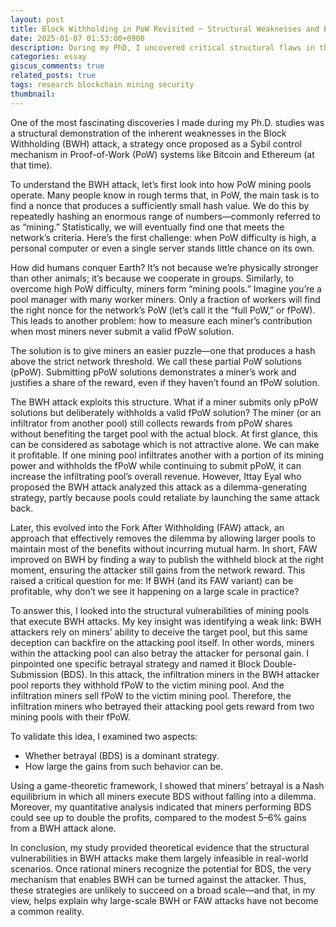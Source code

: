 ```yaml
---
layout: post
title: Block Withholding in PoW Revisited ─ Structural Weaknesses and BDS
date: 2025-01-07 01:53:00+0900
description: During my PhD, I uncovered critical structural flaws in the Block Withholding (BWH) attack, showing how miners’ betrayal (Block Double-Submission) renders it largely infeasible in public mining pools
categories: essay
giscus_comments: true
related_posts: true
tags: research blockchain mining security
thumbnail: 
---
```


One of the most fascinating discoveries I made during my Ph.D. studies was a structural demonstration of the inherent weaknesses in the Block Withholding (BWH) attack, a strategy once proposed as a Sybil control mechanism in Proof-of-Work (PoW) systems like Bitcoin and Ethereum (at that time).

To understand the BWH attack, let’s first look into how PoW mining pools operate. Many people know in rough terms that, in PoW, the main task is to find a nonce that produces a sufficiently small hash value. We do this by repeatedly hashing an enormous range of numbers—commonly referred to as “mining.” Statistically, we will eventually find one that meets the network’s criteria. Here’s the first challenge: when PoW difficulty is high, a personal computer or even a single server stands little chance on its own.

How did humans conquer Earth? It’s not because we’re physically stronger than other animals; it’s because we cooperate in groups. Similarly, to overcome high PoW difficulty, miners form “mining pools.” Imagine you’re a pool manager with many worker miners. Only a fraction of workers will find the right nonce for the network’s PoW (let’s call it the “full PoW,” or fPoW). This leads to another problem: how to measure each miner’s contribution when most miners never submit a valid fPoW solution.

The solution is to give miners an easier puzzle—one that produces a hash above the strict network threshold. We call these partial PoW solutions (pPoW). Submitting pPoW solutions demonstrates a miner’s work and justifies a share of the reward, even if they haven’t found an fPoW solution.

The BWH attack exploits this structure. What if a miner submits only pPoW solutions but deliberately withholds a valid fPoW solution? The miner (or an infiltrator from another pool) still collects rewards from pPoW shares without benefiting the target pool with the actual block. At first glance, this can be considered as sabotage which is not attractive alone. We can make it profitable. If one mining pool infiltrates another with a portion of its mining power and withholds the fPoW while continuing to submit pPoW, it can increase the infiltrating pool’s overall revenue. However, Ittay Eyal who proposed the BWH attack analyzed this attack as a dilemma-generating strategy, partly because pools could retaliate by launching the same attack back.

Later, this evolved into the Fork After Withholding (FAW) attack, an approach that effectively removes the dilemma by allowing larger pools to maintain most of the benefits without incurring mutual harm. In short, FAW improved on BWH by finding a way to publish the withheld block at the right moment, ensuring the attacker still gains from the network reward. This raised a critical question for me: If BWH (and its FAW variant) can be profitable, why don’t we see it happening on a large scale in practice?

To answer this, I looked into the structural vulnerabilities of mining pools that execute BWH attacks. My key insight was identifying a weak link: BWH attackers rely on miners’ ability to deceive the target pool, but this same deception can backfire on the attacking pool itself. In other words, miners within the attacking pool can also betray the attacker for personal gain. I pinpointed one specific betrayal strategy and named it Block Double-Submission (BDS). In this attack, the infiltration miners in the BWH attacker pool reports they withhold fPoW to the victim mining pool. And the infiltration miners sell fPoW to the victim mining pool. Therefore, the infiltration miners who betrayed their attacking pool gets reward from two mining pools with their fPoW.

To validate this idea, I examined two aspects:

* Whether betrayal (BDS) is a dominant strategy.
* How large the gains from such behavior can be.

Using a game-theoretic framework, I showed that miners’ betrayal is a Nash equilibrium in which all miners execute BDS without falling into a dilemma. Moreover, my quantitative analysis indicated that miners performing BDS could see up to double the profits, compared to the modest 5–6% gains from a BWH attack alone.

In conclusion, my study provided theoretical evidence that the structural vulnerabilities in BWH attacks make them largely infeasible in real-world scenarios. Once rational miners recognize the potential for BDS, the very mechanism that enables BWH can be turned against the attacker. Thus, these strategies are unlikely to succeed on a broad scale—and that, in my view, helps explain why large-scale BWH or FAW attacks have not become a common reality.
